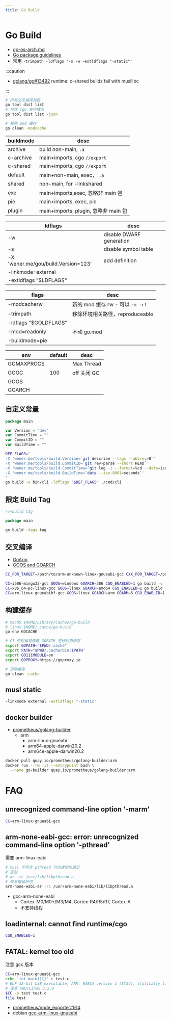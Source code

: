 ```yaml
---
title: Go Build
---
```


# Go Build

- [go-os-arch.md](https://gist.github.com/asukakenji/f15ba7e588ac42795f421b48b8aede63)
- [Go package guidelines](https://wiki.archlinux.org/title/Go_package_guidelines)
- 常用 `-trimpath -ldflags '-s -w -extldflags "-static"'`

:::caution

- [golang/go#13492](https://github.com/golang/go/issues/13492)
  runtime: c-shared builds fail with musllibc

:::

```bash
# 所有交叉编译列表
go tool dist list
# 包含 cgo 支持情况
go tool dist list -json

# 移除 mod 缓存
go clean -modcache
```

| buildmode | desc                                 |
| --------- | ------------------------------------ |
| archive   | build non-main, `.a`                 |
| c-archive | main+imports, cgo `//export`         |
| c-shared  | main+imports, cgo `//export`         |
| default   | main+non-main, exec， `.a`           |
| shared    | non-main, for -linkshared            |
| exe       | main+imports,exec, 忽略非 main 包    |
| pie       | main+imports, exec, pie              |
| plugin    | main+imports, plugin, 忽略非 main 包 |

| ldflags                             | desc                     |
| ----------------------------------- | ------------------------ |
| -w                                  | disable DWARF generation |
| -s                                  | disable symbol table     |
| -X 'wener.me/gou/build.Version=123' | add definition           |
| -linkmode=external                  |
| -extldflags "$LDFLAGS"              |

| flags                 | desc                             |
| --------------------- | -------------------------------- |
| -modcacherw           | 新的 mod 缓存 rw - 可以 `rm -rf` |
| -trimpath             | 移除环境相关路径，reproduceable  |
| -ldflags "$GOLDFLAGS" |
| -mod=readonly         | 不动 go.mod                      |
| -buildmode=pie        |

| env        | default | desc        |
| ---------- | ------- | ----------- |
| GOMAXPROCS |         | Max Thread  |
| GOGC       | 100     | off 关闭 GC |
| GOOS       |
| GOARCH     |

## 自定义常量

```go
package main

var Version = "dev"
var CommitTime = ""
var CommitID = ""
var BuildTime = ""
```

```bash
DEF_FLAGS="
-X 'wener.me/tools/build.Version=`git describe --tags --abbrev=0`'
-X 'wener.me/tools/build.CommitID=`git rev-parse --short HEAD`'
-X 'wener.me/tools/build.CommitTime=`git log -1 --format=%cd --date=iso8601`'
-X 'wener.me/tools/build.BuildTime=`date --iso-8601=seconds`'
"
go build -o bin/cli -ldflags "$DEF_FLAGS" ./cmd/cli
```

## 限定 Build Tag

```go
//+build tag

package main
```

```bash
go build -tags tag
```

## 交叉编译

- [GoArm](https://github.com/golang/go/wiki/GoArm)
- [GOOS and GOARCH](https://gist.github.com/asukakenji/f15ba7e588ac42795f421b48b8aede63)

```bash
CC_FOR_TARGET=/path/to/arm-unknown-linux-gnueabi-gcc CXX_FOR_TARGET=/path/to/arm-unknown-linux-gnueabi-g++ RANLIB_FOR_TARGET=/path/to/arm-unknown-linux-gnueabi-ranlib

CC=i586-mingw32-gcc GOOS=windows GOARCH=386 CGO_ENABLED=1 go build -v -o myprogram.exe -ldflags="-extld=$CC"
CC=x86_64-pc-linux-gcc GOOS=linux GOARCH=amd64 CGO_ENABLED=1 go build -v -o myprogram -ldflags="-extld=$CC"
CC=arm-linux-gnueabihf-gcc GOOS=linux GOARCH=arm GOARM=6 CGO_ENABLED=1 go build -v -o myprogram -ldflags="-extld=$CC"
```

## 构建缓存

```bash
# macOS $HOME/Library/Caches/go-build
# linux $HOME/.cache/go-build
go env GOCACHE

# CI 的时候可修改 GOPATH 更好利用缓存
export GOPATH="$PWD/.cache"
export PATH="$PWD/.cache/bin:$PATH"
export GO111MODULE=on
export GOPROXY=https://goproxy.io

# 清除缓存
go clean -cache
```

## musl static

```bash
-linkmode external -extldflags "-static"
```

## docker builder

- [prometheus/golang-builder](https://github.com/prometheus/golang-builder)
  - arm
    - arm-linux-gnueabi
    - arm64-apple-darwin20.2
    - arm64e-apple-darwin20.2

```bash
docker pull quay.io/prometheus/golang-builder:arm
docker run --rm -it --entrypoint bash \
  --name go-builder quay.io/prometheus/golang-builder:arm
```

# FAQ

## unrecognized command-line option '-marm'

```bash
CC=arm-linux-gnueabi-gcc
```

## arm-none-eabi-gcc: error: unrecognized command-line option '-pthread'

需要 arm-linux-eabi

```bash
# musl 不包含 pthread 可创建空包满足
# 空包
# ar -rc /usr/lib/libpthread.a
# 交叉编译环境
arm-none-eabi-ar -rc /usr/arm-none-eabi/lib/libpthread.a
```

- gcc-arm-none-eabi
  - Cortex-M0/M0+/M3/M4, Cortex-R4/R5/R7, Cortex-A
  - 不支持线程

## loadinternal: cannot find runtime/cgo

```bash
CGO_ENABLED=1
```

## FATAL: kernel too old

注意 gcc 版本

```bash
CC=arm-linux-gnueabi-gcc
echo 'int main(){}' > test.c
# ELF 32-bit LSB executable, ARM, EABI5 version 1 (SYSV), statically linked, for GNU/Linux 3.2.0, BuildID[sha1]=a839e1b10daec5d9c348eef8854bb271f8097d34, not stripped
# 注意 GNU/Linux 3.2.0
$CC -o test test.c
file test
```

- [prometheus/node_exporter#914](https://github.com/prometheus/node_exporter/issues/914)
- debian [gcc-arm-linux-gnueabi](https://packages.debian.org/unstable/gcc-arm-linux-gnueabi)
